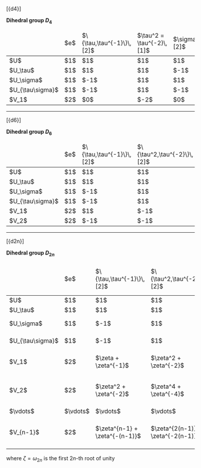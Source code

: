 [{d4}]

**Dihedral group $D_4$**

<table>
  <thead>
    <tr>
      <td> </td>
      <td c>$e$</td>
      <td c>$\{\tau,\tau^{-1}\}\,[2]$</td>
      <td c>$\tau^2 = \tau^{-2}\,[1]$</td>
      <td c>$\sigma\,[2]$</td>
      <td c>$\tau\sigma\,[2]$</td>
    </tr>
  </thead>
  <tbody>
    <tr>
      <td>$U$</td>
      <td c>$1$</td>
      <td c>$1$</td>
      <td c>$1$</td>
      <td c>$1$</td>
      <td c>$1$</td>
    </tr>
    <tr>
      <td>$U_\tau$</td>
      <td c>$1$</td>
      <td c>$1$</td>
      <td c>$1$</td>
      <td c>$-1$</td>
      <td c>$-1$</td>
    </tr>
    <tr>
      <td>$U_\sigma$</td>
      <td c>$1$</td>
      <td c>$-1$</td>
      <td c>$1$</td>
      <td c>$1$</td>
      <td c>$-1$</td>
    </tr>
    <tr>
      <td>$U_{\tau\sigma}$</td>
      <td c>$1$</td>
      <td c>$-1$</td>
      <td c>$1$</td>
      <td c>$-1$</td>
      <td c>$1$</td>
    </tr>
    <tr>
      <td>$V_1$</td>
      <td c>$2$</td>
      <td c>$0$</td>
      <td c>$-2$</td>
      <td c>$0$</td>
      <td c>$0$</td>
    </tr>
  </tbody>
</table>

---
[{d6}]

**Dihedral group $D_6$**

<table>
  <thead>
    <tr>
      <td> </td>
      <td c>$e$</td>
      <td c>$\{\tau,\tau^{-1}\}\,[2]$</td>
      <td c>$\{\tau^2,\tau^{-2}\}\,[2]$</td>
      <td c>$\tau^3 = \tau^{-3}\,[1]$</td>
      <td c>$\sigma\,[3]$</td>
      <td c>$\tau\sigma\,[3]$</td>
    </tr>
  </thead>
  <tbody>
    <tr>
      <td>$U$</td>
      <td c>$1$</td>
      <td c>$1$</td>
      <td c>$1$</td>
      <td c>$1$</td>
      <td c>$1$</td>
      <td c>$1$</td>
    </tr>
    <tr>
      <td>$U_\tau$</td>
      <td c>$1$</td>
      <td c>$1$</td>
      <td c>$1$</td>
      <td c>$1$</td>
      <td c>$-1$</td>
      <td c>$-1$</td>
    </tr>
    <tr>
      <td>$U_\sigma$</td>
      <td c>$1$</td>
      <td c>$-1$</td>
      <td c>$1$</td>
      <td c>$-1$</td>
      <td c>$1$</td>
      <td c>$-1$</td>
    </tr>
    <tr>
      <td>$U_{\tau\sigma}$</td>
      <td c>$1$</td>
      <td c>$-1$</td>
      <td c>$1$</td>
      <td c>$-1$</td>
      <td c>$-1$</td>
      <td c>$1$</td>
    </tr>
    <tr>
      <td>$V_1$</td>
      <td c>$2$</td>
      <td c>$1$</td>
      <td c>$-1$</td>
      <td c>$-2$</td>
      <td c>$0$</td>
      <td c>$0$</td>
    </tr>
    <tr>
      <td>$V_2$</td>
      <td c>$2$</td>
      <td c>$-1$</td>
      <td c>$-1$</td>
      <td c>$2$</td>
      <td c>$0$</td>
      <td c>$0$</td>
    </tr>
  </tbody>
</table>

---
[{d2n}]

**Dihedral group $D_{2n}$**

<table>
  <thead>
    <tr>
      <td> </td>
      <td c>$e$</td>
      <td c>$\{\tau,\tau^{-1}\}\,[2]$</td>
      <td c>$\{\tau^2,\tau^{-2}\}\,[2]$</td>
      <td c>$\cdots$</td>
      <td c>$\{\tau^{n-1},\tau^{-(n-1)}\}\,[2]$</td>
      <td c>$\tau^n = \tau^{-n}\,[1]$</td>
      <td c>$\sigma\,[n]$</td>
      <td c>$\tau\sigma\,[n]$</td>
    </tr>
  </thead>
  <tbody>
    <tr>
      <td>$U$</td>
      <td c>$1$</td>
      <td c>$1$</td>
      <td c>$1$</td>
      <td c>$\cdots$</td>
      <td c>$1$</td>
      <td c>$1$</td>
      <td c>$1$</td>
      <td c>$1$</td>
    </tr>
    <tr>
      <td>$U_\tau$</td>
      <td c>$1$</td>
      <td c>$1$</td>
      <td c>$1$</td>
      <td c>$\cdots$</td>
      <td c>$1$</td>
      <td c>$1$</td>
      <td c>$-1$</td>
      <td c>$-1$</td>
    </tr>
    <tr>
      <td>$U_\sigma$</td>
      <td c>$1$</td>
      <td c>$-1$</td>
      <td c>$1$</td>
      <td c>$\cdots$</td>
      <td c>$(-1)^{n-1}$</td>
      <td c>$(-1)^n$</td>
      <td c>$1$</td>
      <td c>$-1$</td>
    </tr>
    <tr>
      <td>$U_{\tau\sigma}$</td>
      <td c>$1$</td>
      <td c>$-1$</td>
      <td c>$1$</td>
      <td c>$\cdots$</td>
      <td c>$(-1)^{n-1}$</td>
      <td c>$(-1)^n$</td>
      <td c>$-1$</td>
      <td c>$1$</td>
    </tr>
    <tr>
      <td>$V_1$</td>
      <td c>$2$</td>
      <td c>$\zeta + \zeta^{-1}$</td>
      <td c>$\zeta^2 + \zeta^{-2}$</td>
      <td c>$\cdots$</td>
      <td c>$\zeta^{n-1} + \zeta^{-(n-1)}$</td>
      <td c>$-2$</td>
      <td c>$0$</td>
      <td c>$0$</td>
    </tr>
    <tr>
      <td>$V_2$</td>
      <td c>$2$</td>
      <td c>$\zeta^2 + \zeta^{-2}$</td>
      <td c>$\zeta^4 + \zeta^{-4}$</td>
      <td c>$\cdots$</td>
      <td c>$\zeta^{2(n-1)} + \zeta^{-2(n-1)}$</td>
      <td c>$2$</td>
      <td c>$0$</td>
      <td c>$0$</td>
    </tr>
    <tr>
      <td>$\vdots$</td>
      <td c>$\vdots$</td>
      <td c>$\vdots$</td>
      <td c>$\vdots$</td>
      <td c> </td>
      <td c>$\vdots$</td>
      <td c>$\vdots$</td>
      <td c>$\vdots$</td>
      <td c>$\vdots$</td>
    </tr>
    <tr>
      <td>$V_{n-1}$</td>
      <td c>$2$</td>
      <td c>$\zeta^{n-1} + \zeta^{-(n-1)}$</td>
      <td c>$\zeta^{2(n-1)} + \zeta^{-2(n-1)}$</td>
      <td c>$\cdots$</td>
      <td c>$\zeta^{(n-1)^2} + \zeta^{-(n-1)^2}$</td>
      <td c>$2\times(-1)^{n-1}$</td>
      <td c>$0$</td>
      <td c>$0$</td>
    </tr>
  </tbody>
</table>

where $\zeta = \omega_{2n}$ is the first $2n$-th root of unity